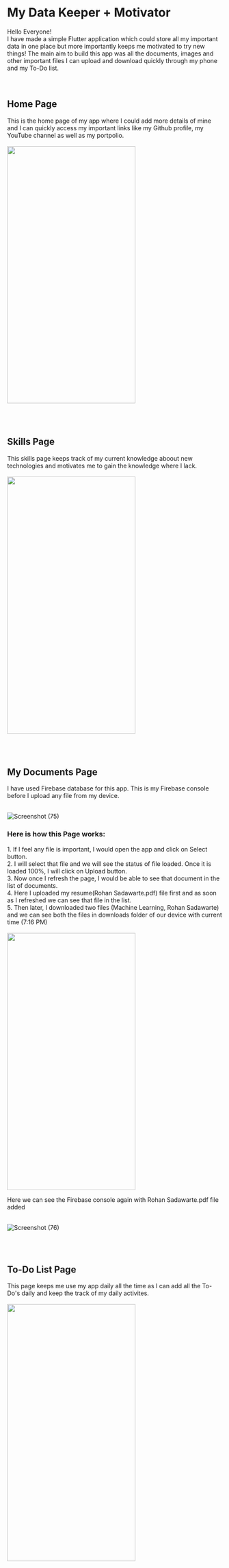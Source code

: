 # My Data Keeper + Motivator

Hello Everyone!<br>
I have made a simple Flutter application which could store all my important data in one place but more importantly keeps me motivated to try new things! The main aim to build this app was all the documents, images and other important files I can upload and download quickly through my phone and my To-Do list.  
<br><br>

<h2>Home Page</h2>
This is the home page of my app where I could add more details of mine and I can quickly access my important links like my Github profile, my YouTube channel as well as my portpolio.<br><br>
<img src="https://user-images.githubusercontent.com/82522478/122677885-f01a7c80-d201-11eb-886c-8e24d1611048.gif" width="300" height="600">

<br><br>

<h2>Skills Page</h2>
This skills page keeps track of my current knowledge aboout new technologies and motivates me to gain the knowledge where I lack.<br><br>
<img src="https://user-images.githubusercontent.com/82522478/122678315-e8f46e00-d203-11eb-81fc-f9441d4c64c1.gif" width="300" height="600">

<br><br>

<h2>My Documents Page</h2>
I have used Firebase database for this app. This is my Firebase console before I upload any file from my device.<br><br>

![Screenshot (75)](https://user-images.githubusercontent.com/82522478/122678973-8badec00-d206-11eb-8c11-7fa490866ff6.png)

<h3>Here is how this Page works:</h3>
1. If I feel any file is important, I would open the app and click on Select button.<br>
2. I will select that file and we will see the status of file loaded. Once it is loaded 100%, I will click on Upload button.<br>                                     
3. Now once I refresh the page, I would be able to see that document in the list of documents.<br>
4. Here I uploaded my resume(Rohan Sadawarte.pdf) file first and as soon as I refreshed we can see that file in the list.<br>
5. Then later, I downloaded two files (Machine Learning, Rohan Sadawarte) and we can see both the files in downloads folder of our device with current time (7:16 PM)<br>
<br>

<img src="https://user-images.githubusercontent.com/82522478/122678396-53a5a980-d204-11eb-9e88-8af9164d9bf9.gif" width="300" height="600">

Here we can see the Firebase console again with Rohan Sadawarte.pdf file added<br><br>

![Screenshot (76)](https://user-images.githubusercontent.com/82522478/122678984-9bc5cb80-d206-11eb-913c-ed69c02edff7.png)

<br><br>

<h2>To-Do List Page</h2>
This page keeps me use my app daily all the time as I can add all the To-Do's daily and keep the track of my daily activites.<br><br>

<img src="https://user-images.githubusercontent.com/82522478/122678460-a7b08e00-d204-11eb-824a-26f06b47bd6d.gif" width="300" height="600">

